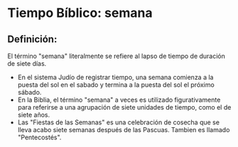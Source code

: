 # Tiempo Bíblico: semana

## Definición: 

El término "semana" literalmente se refiere al lapso de tiempo de duración de siete días.

* En el sistema Judío de registrar tiempo, una semana comienza a la puesta del sol en el sabado y termina a la puesta del sol el próximo sábado.
* En la Biblia, el término "semana" a veces es utilizado figurativamente para referirse a una agrupación de siete unidades de tiempo, como el de siete años.
* Las "Fiestas de las Semanas" es una celebración de cosecha que se lleva acabo siete semanas después de las Pascuas.  Tambien es llamado "Pentecostés".

